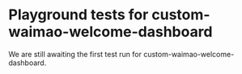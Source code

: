 # Playground tests for custom-waimao-welcome-dashboard
We are still awaiting the first test run for custom-waimao-welcome-dashboard.
